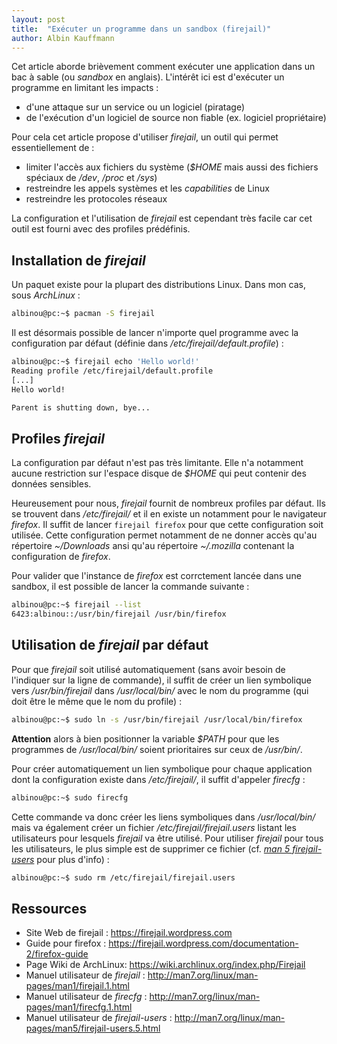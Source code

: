 ```yaml
---
layout: post
title:  "Exécuter un programme dans un sandbox (firejail)"
author: Albin Kauffmann
---
```


Cet article aborde brièvement comment exécuter une application dans un bac à
sable (ou _sandbox_ en anglais).
L'intérêt ici est d'exécuter un programme en limitant les impacts :

* d'une attaque sur un service ou un logiciel (piratage)
* de l'exécution d'un logiciel de source non fiable (ex. logiciel propriétaire)

Pour cela cet article propose d'utiliser _firejail_, un outil qui permet
essentiellement de :

* limiter l'accès aux fichiers du système (_$HOME_ mais aussi des fichiers
spéciaux de _/dev_, _/proc_ et _/sys_)
* restreindre les appels systèmes et les _capabilities_ de Linux
* restreindre les protocoles réseaux

La configuration et l'utilisation de _firejail_ est cependant très facile car
cet outil est fourni avec des profiles prédéfinis.

## Installation de _firejail_

Un paquet existe pour la plupart des distributions Linux.
Dans mon cas, sous _ArchLinux_ :

```bash
albinou@pc:~$ pacman -S firejail
```

Il est désormais possible de lancer n'importe quel programme avec la
configuration par défaut (définie dans _/etc/firejail/default.profile_) :

```bash
albinou@pc:~$ firejail echo 'Hello world!'
Reading profile /etc/firejail/default.profile
[...]
Hello world!

Parent is shutting down, bye...
```

## Profiles _firejail_

La configuration par défaut n'est pas très limitante.
Elle n'a notamment aucune restriction sur l'espace disque de _$HOME_ qui peut
contenir des données sensibles.

Heureusement pour nous, _firejail_ fournit de nombreux profiles par défaut.
Ils se trouvent dans _/etc/firejail/_ et il en existe un notamment pour le
navigateur _firefox_.
Il suffit de lancer `firejail firefox` pour que cette configuration soit
utilisée.
Cette configuration permet notamment de ne donner accès qu'au répertoire
_~/Downloads_ ansi qu'au répertoire _~/.mozilla_ contenant la configuration de
_firefox_.

Pour valider que l'instance de _firefox_ est corrctement lancée dans une
sandbox, il est possible de lancer la commande suivante :

```bash
albinou@pc:~$ firejail --list
6423:albinou::/usr/bin/firejail /usr/bin/firefox
```

## Utilisation de _firejail_ par défaut

Pour que _firejail_ soit utilisé automatiquement (sans avoir besoin de
l'indiquer sur la ligne de commande), il suffit de créer un lien symbolique vers
_/usr/bin/firejail_ dans _/usr/local/bin/_ avec le nom du programme (qui
doit être le même que le nom du profile) :

```bash
albinou@pc:~$ sudo ln -s /usr/bin/firejail /usr/local/bin/firefox
```

**Attention** alors à bien positionner la variable _$PATH_ pour que les
programmes de _/usr/local/bin/_ soient prioritaires sur ceux de _/usr/bin/_.

Pour créer automatiquement un lien symbolique pour chaque application dont la
configuration existe dans _/etc/firejail/_, il suffit d'appeler _firecfg_ :

```bash
albinou@pc:~$ sudo firecfg
```

Cette commande va donc créer les liens symboliques dans _/usr/local/bin/_ mais
va également créer un fichier _/etc/firejail/firejail.users_ listant les
utilisateurs pour lesquels _firejail_ va être utilisé.
Pour utiliser _firejail_ pour tous les utilisateurs, le plus simple est de
supprimer ce fichier (cf. [_man 5 firejail-users_](http://man7.org/linux/man-pages/man5/firejail-users.5.html)
pour plus d'info) :

```bash
albinou@pc:~$ sudo rm /etc/firejail/firejail.users
```

## Ressources

* Site Web de firejail : <https://firejail.wordpress.com>
* Guide pour firefox : <https://firejail.wordpress.com/documentation-2/firefox-guide>
* Page Wiki de ArchLinux: <https://wiki.archlinux.org/index.php/Firejail>
* Manuel utilisateur de _firejail_ : <http://man7.org/linux/man-pages/man1/firejail.1.html>
* Manuel utilisateur de _firecfg_ : <http://man7.org/linux/man-pages/man1/firecfg.1.html>
* Manuel utilisateur de _firejail-users_ : <http://man7.org/linux/man-pages/man5/firejail-users.5.html>
